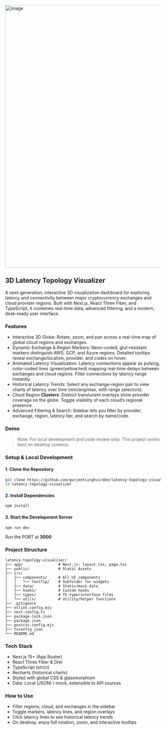 <img width="1500" height="850" alt="image" src="https://github.com/user-attachments/assets/240add21-242a-416a-b4ec-9469eaeb0581" />

## 3D Latency Topology Visualizer
A next-generation, interactive 3D visualization dashboard for exploring latency and connectivity between major cryptocurrency exchanges and cloud provider regions. Built with Next.js, React Three Fiber, and TypeScript, it combines real-time data, advanced filtering, and a modern, desk-ready user interface.

### Features
- Interactive 3D Globe:
  Rotate, zoom, and pan across a real-time map of global cloud regions and exchanges.
- Dynamic Exchange & Region Markers:
  Neon-coded, glut-resistant markers distinguish AWS, GCP, and Azure regions.
  Detailed tooltips reveal exchange/location, provider, and codes on hover.
- Animated Latency Visualization:
  Latency connections appear as pulsing, color-coded lines (green/yellow/red) mapping real-time delays between exchanges and cloud regions.
  Filter connections by latency range instantly.
- Historical Latency Trends:
 Select any exchange-region pair to view charts of latency over time (min/avg/max, with range selectors).
- Cloud Region __Clusters__:
  Distinct translucent overlays show provider coverage on the globe. Toggle visibility of each cloud’s regional presence.
- Advanced Filtering & Search:
  Sidebar lets you filter by provider, exchange, region, latency tier, and search by name/code.

### Demo
> Note: For local development and code review only. This project works best on desktop screens.

### Setup & Local Development

#### 1. Clone the Repository
```bash
git clone https://github.com/gurjeetsinghvirdee/latency-topology-visualizer
cd latency-topology-visualizer
```

#### 2. Install Dependencies
```bash
npm install
```

#### 3. Start the Development Server
```bash
npm run dev
```
Run the PORT at **3000**

### Project Structure
```
latency-topology-visualizer/
├── app/                # Next.js: layout.tsx, page.tsx
├── public/             # Static Assets
├── src/
│   ├── components/     # All UI components
│   │   └── ToolTip/    # Subfolder for widgets
│   ├── data/           # Static/mock data
│   ├── hooks/          # Custom hooks
│   ├── types/          # TS type/interface files
│   └── utils/          # Utility/helper functions
├── .gitignore
├── eslint.config.mjs
├── next.config.ts
├── package-lock.json
├── package.json
├── postcss.config.mjs
├── tsconfig.json
└── README.md
```

### Tech Stack
- Next.js 15+ (App Router)
- React Three Fiber & Drei
- TypeScript (strict)
- Recharts (historical charts)
- Styled with global CSS & glassmorphism
- Data: Local (JSON) / mock, extensible to API sources

### How to Use
- Filter regions, cloud, and exchanges in the sidebar
- Toggle markers, latency lines, and region overlays
- Click latency lines to see historical latency trends
- On desktop, enjoy full rotation, zoom, and interactive tooltips
